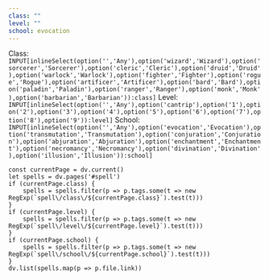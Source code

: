 ```yaml
---
class: ""
level: ""
school: evocation
---
```

Class: `INPUT[inlineSelect(option('','Any'),option('wizard','Wizard'),option('sorcerer','Sorcerer'),option('cleric','Cleric'),option('druid','Druid'),option('warlock','Warlock'),option('fighter','Fighter'),option('rogue','Rogue'),option('artificer','Artificer'),option('bard','Bard'),option('paladin','Paladin'),option('ranger','Ranger'),option('monk','Monk'),option('barbarian','Barbarian')):class]`
Level: `INPUT[inlineSelect(option('','Any'),option('cantrip'),option('1'),option('2'),option('3'),option('4'),option('5'),option('6'),option('7'),option('8'),option('9')):level]`
School: `INPUT[inlineSelect(option('','Any'),option('evocation','Evocation'),option('transmutation','Transmutation'),option('conjuration','Conjuration'),option('abjuration','Abjuration'),option('enchantment','Enchantment'),option('necromancy','Necromancy'),option('divination','Divination'),option('illusion','Illusion')):school]`

```dataviewjs
const currentPage = dv.current()
let spells = dv.pages('#spell')
if (currentPage.class) {
	spells = spells.filter(p => p.tags.some(t => new RegExp(`spell\/class\/${currentPage.class}`).test(t)))
}
if (currentPage.level) {
    spells = spells.filter(p => p.tags.some(t => new RegExp(`spell\/level\/${currentPage.level}`).test(t)))
}
if (currentPage.school) {
    spells = spells.filter(p => p.tags.some(t => new RegExp(`spell\/school\/${currentPage.school}`).test(t)))
}
dv.list(spells.map(p => p.file.link))
```
